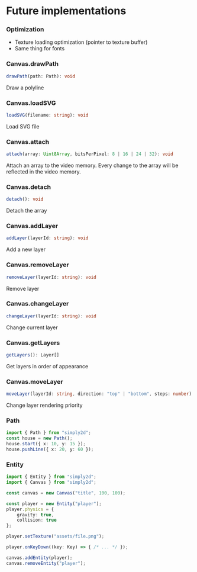 # Future implementations

### Optimization
- Texture loading optimization (pointer to texture buffer)
- Same thing for fonts

### Canvas.drawPath
```ts
drawPath(path: Path): void
```
Draw a polyline

### Canvas.loadSVG
```ts
loadSVG(filename: string): void
```
Load SVG file

### Canvas.attach
```ts
attach(array: Uint8Array, bitsPerPixel: 8 | 16 | 24 | 32): void
```
Attach an array to the video memory. Every change to the array will be reflected in the video memory.

### Canvas.detach
```ts
detach(): void
```
Detach the array

### Canvas.addLayer
```ts
addLayer(layerId: string): void
```
Add a new layer

### Canvas.removeLayer
```ts
removeLayer(layerId: string): void
```
Remove layer

### Canvas.changeLayer
```ts
changeLayer(layerId: string): void
```
Change current layer

### Canvas.getLayers
```ts
getLayers(): Layer[]
```
Get layers in order of appearance

### Canvas.moveLayer
```ts
moveLayer(layerId: string, direction: "top" | "bottom", steps: number): void
```
Change layer rendering priority

### Path
```ts
import { Path } from "simply2d";
const house = new Path();
house.start({ x: 10, y: 15 });
house.pushLine({ x: 20, y: 60 });
```

### Entity
```ts
import { Entity } from "simply2d";
import { Canvas } from "simply2d";

const canvas = new Canvas("title", 100, 100);

const player = new Entity("player");
player.physics = {
	gravity: true,
	collision: true
};

player.setTexture("assets/file.png");

player.onKeyDown((key: Key) => { /* ... */ });

canvas.addEntity(player);
canvas.removeEntity("player");
```

